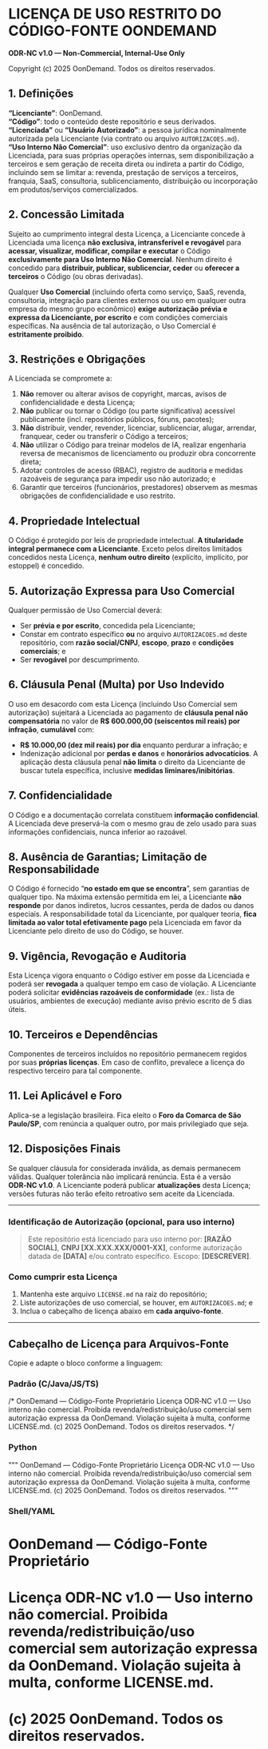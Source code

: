 # LICENÇA DE USO RESTRITO DO CÓDIGO-FONTE OONDEMAND
**ODR‑NC v1.0 — Non‑Commercial, Internal‑Use Only**

Copyright (c) 2025 OonDemand. Todos os direitos reservados.

## 1. Definições
**“Licenciante”**: OonDemand.  
**“Código”**: todo o conteúdo deste repositório e seus derivados.  
**“Licenciada”** ou **“Usuário Autorizado”**: a pessoa jurídica nominalmente autorizada pela Licenciante (via contrato ou arquivo `AUTORIZACOES.md`).  
**“Uso Interno Não Comercial”**: uso exclusivo dentro da organização da Licenciada, para suas próprias operações internas, sem disponibilização a terceiros e sem geração de receita direta ou indireta a partir do Código, incluindo sem se limitar a: revenda, prestação de serviços a terceiros, franquia, SaaS, consultoria, sublicenciamento, distribuição ou incorporação em produtos/serviços comercializados.

## 2. Concessão Limitada
Sujeito ao cumprimento integral desta Licença, a Licenciante concede à Licenciada uma licença **não exclusiva, intransferível e revogável** para **acessar, visualizar, modificar, compilar e executar** o Código **exclusivamente para Uso Interno Não Comercial**. Nenhum direito é concedido para **distribuir, publicar, sublicenciar, ceder** ou **oferecer a terceiros** o Código (ou obras derivadas).

Qualquer **Uso Comercial** (incluindo oferta como serviço, SaaS, revenda, consultoria, integração para clientes externos ou uso em qualquer outra empresa do mesmo grupo econômico) **exige autorização prévia e expressa da Licenciante, por escrito** e com condições comerciais específicas. Na ausência de tal autorização, o Uso Comercial é **estritamente proibido**.

## 3. Restrições e Obrigações
A Licenciada se compromete a:
1. **Não** remover ou alterar avisos de copyright, marcas, avisos de confidencialidade e desta Licença;
2. **Não** publicar ou tornar o Código (ou parte significativa) acessível publicamente (incl. repositórios públicos, fóruns, pacotes);
3. **Não** distribuir, vender, revender, licenciar, sublicenciar, alugar, arrendar, franquear, ceder ou transferir o Código a terceiros;
4. **Não** utilizar o Código para treinar modelos de IA, realizar engenharia reversa de mecanismos de licenciamento ou produzir obra concorrente direta;
5. Adotar controles de acesso (RBAC), registro de auditoria e medidas razoáveis de segurança para impedir uso não autorizado; e
6. Garantir que terceiros (funcionários, prestadores) observem as mesmas obrigações de confidencialidade e uso restrito.

## 4. Propriedade Intelectual
O Código é protegido por leis de propriedade intelectual. **A titularidade integral permanece com a Licenciante**. Exceto pelos direitos limitados concedidos nesta Licença, **nenhum outro direito** (explícito, implícito, por estoppel) é concedido.

## 5. Autorização Expressa para Uso Comercial
Qualquer permissão de Uso Comercial deverá:
- Ser **prévia e por escrito**, concedida pela Licenciante;
- Constar em contrato específico **ou** no arquivo `AUTORIZACOES.md` deste repositório, com **razão social/CNPJ**, **escopo**, **prazo** e **condições comerciais**; e
- Ser **revogável** por descumprimento.

## 6. Cláusula Penal (Multa) por Uso Indevido
O uso em desacordo com esta Licença (incluindo Uso Comercial sem autorização) sujeitará a Licenciada ao pagamento de **cláusula penal não compensatória** no valor de **R$ 600.000,00 (seiscentos mil reais) por infração**, **cumulável** com:
- **R$ 10.000,00 (dez mil reais) por dia** enquanto perdurar a infração; e
- Indenização adicional por **perdas e danos** e **honorários advocatícios**.
A aplicação desta cláusula penal **não limita** o direito da Licenciante de buscar tutela específica, inclusive **medidas liminares/inibitórias**.

## 7. Confidencialidade
O Código e a documentação correlata constituem **informação confidencial**. A Licenciada deve preservá-la com o mesmo grau de zelo usado para suas informações confidenciais, nunca inferior ao razoável.

## 8. Ausência de Garantias; Limitação de Responsabilidade
O Código é fornecido “**no estado em que se encontra**”, sem garantias de qualquer tipo. Na máxima extensão permitida em lei, a Licenciante **não responde** por danos indiretos, lucros cessantes, perda de dados ou danos especiais. A responsabilidade total da Licenciante, por qualquer teoria, **fica limitada ao valor total efetivamente pago** pela Licenciada em favor da Licenciante pelo direito de uso do Código, se houver.

## 9. Vigência, Revogação e Auditoria
Esta Licença vigora enquanto o Código estiver em posse da Licenciada e poderá ser **revogada** a qualquer tempo em caso de violação. A Licenciante poderá solicitar **evidências razoáveis de conformidade** (ex.: lista de usuários, ambientes de execução) mediante aviso prévio escrito de 5 dias úteis.

## 10. Terceiros e Dependências
Componentes de terceiros incluídos no repositório permanecem regidos por suas **próprias licenças**. Em caso de conflito, prevalece a licença do respectivo terceiro para tal componente.

## 11. Lei Aplicável e Foro
Aplica-se a legislação brasileira. Fica eleito o **Foro da Comarca de São Paulo/SP**, com renúncia a qualquer outro, por mais privilegiado que seja.

## 12. Disposições Finais
Se qualquer cláusula for considerada inválida, as demais permanecem válidas. Qualquer tolerância não implicará renúncia. Esta é a versão **ODR‑NC v1.0**. A Licenciante poderá publicar **atualizações** desta Licença; versões futuras não terão efeito retroativo sem aceite da Licenciada.

---

### Identificação de Autorização (opcional, para uso interno)
> Este repositório está licenciado para uso interno por: **[RAZÃO SOCIAL]**, **CNPJ [XX.XXX.XXX/0001-XX]**, conforme autorização datada de **[DATA]** e/ou contrato específico. Escopo: **[DESCREVER]**.

### Como cumprir esta Licença
1) Mantenha este arquivo `LICENSE.md` na raiz do repositório;  
2) Liste autorizações de uso comercial, se houver, em `AUTORIZACOES.md`; e  
3) Inclua o cabeçalho de licença abaixo em **cada arquivo-fonte**.

---

## Cabeçalho de Licença para Arquivos-Fonte
Copie e adapte o bloco conforme a linguagem:

### Padrão (C/Java/JS/TS)
/*
 OonDemand — Código-Fonte Proprietário
 Licença ODR‑NC v1.0 — Uso interno não comercial. Proibida revenda/redistribuição/uso comercial sem autorização expressa da OonDemand. Violação sujeita à multa, conforme LICENSE.md.
 (c) 2025 OonDemand. Todos os direitos reservados.
*/

### Python
"""
OonDemand — Código-Fonte Proprietário
Licença ODR‑NC v1.0 — Uso interno não comercial. Proibida revenda/redistribuição/uso comercial sem autorização expressa da OonDemand. Violação sujeita à multa, conforme LICENSE.md.
(c) 2025 OonDemand. Todos os direitos reservados.
"""

### Shell/YAML
# OonDemand — Código-Fonte Proprietário
# Licença ODR‑NC v1.0 — Uso interno não comercial. Proibida revenda/redistribuição/uso comercial sem autorização expressa da OonDemand. Violação sujeita à multa, conforme LICENSE.md.
# (c) 2025 OonDemand. Todos os direitos reservados.

